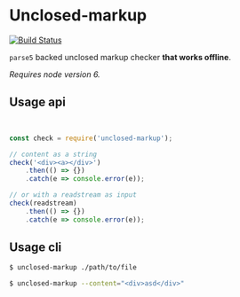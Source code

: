 # Unclosed-markup 
[![Build Status](https://travis-ci.org/sveisvei/unclosed-markup.svg?branch=master)](https://travis-ci.org/sveisvei/unclosed-markup)

`parse5` backed unclosed markup checker **that works offline**.

_Requires node version 6._

## Usage api

```javascript


const check = require('unclosed-markup');

// content as a string
check('<div><a></div>')
    .then(() => {})
    .catch(e => console.error(e));

// or with a readstream as input
check(readstream)
    .then(() => {})
    .catch(e => console.error(e));
```


## Usage cli


```bash
$ unclosed-markup ./path/to/file

$ unclosed-markup --content="<div>asd</div>"
```
